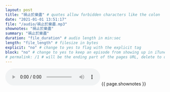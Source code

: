 ```yaml
---
layout: post
title: "禍止於樂盡" # quotes allow forbidden characters like the colon
date: "2021-01-01 13:51:17"
file: "/audio/禍止於樂盡.mp3"
shownotes: "禍止於樂盡"
summary: "禍止於樂盡"
duration: "file_duration" # audio length in min:sec
length: "file_length" # filesize in bytes
explicit: "no" # change to yes to flag with the explicit tag
block: "no" # change to yes to keep an episode from showing up in iTunes
# permalink: /1 # will be the ending part of the pages URL, delete to default to the title
---
```


<audio controls>
<source src="{{site.url}}{{site.baseurl}}{{ page.file }}" type="audio/x-mp3">
Your browser does not support the audio element.
</audio>
{{ page.shownotes }}

